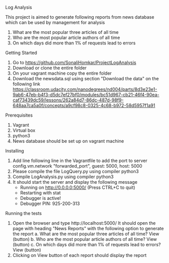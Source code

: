 Log Analysis

This project is aimed to generate following reports from news database which can be used by management for analysis
1. What are the most popular three articles of all time
2. Who are the most popular article authors of all time
3. On which days did more than 1% of requests lead to errors


Getting Started
1. Go to https://github.com/SonaliHomkar/ProjectLogAnalysis
2. Download or clone the entire folder
3. On your vagrant machine copy the entire folder
4. Download the newsdata.sql using section "Download the data" on the following link
	https://classroom.udacity.com/nanodegrees/nd004/parts/8d3e23e1-9ab6-47eb-b4f3-d5dc7ef27bf0/modules/bc51d967-cb21-46f4-90ea-caf73439dc59/lessons/262a84d7-86dc-487d-98f9-648aa7ca5a0f/concepts/a9cf98c8-0325-4c68-b972-58d5957f1a91
		
	

Prerequisites
1. Vagrant 
2. Virtual box
3. python3
4. News database should be set up on vagrant machine

Installing
1. Add line following line in the Vagrantfile to add the port to server
 	config.vm.network "forwarded_port", guest: 5000, host: 5000
2. Please compile the file LogQuery.py using compiler python3
3. Compile LogAnalysis.py using compiler python3
4. It should start the server and display the following message
 	* Running on http://0.0.0.0:5000/ (Press CTRL+C to quit)
 	* Restarting with stat
 	* Debugger is active!
 	* Debugger PIN: 925-200-313

 	

Running the tests
1. Open the browser and type http://localhost:5000/
   It should open the page with heading "News Reports" with the following option to generate the report
 	a. What are the most popular three articles of all time?  View (button)
	b. Who are the most popular article authors of all time? View (button)
	c. On which days did more than 1% of requests lead to errors? View (button)
2. Clicking on View button of each report should display the report

 




